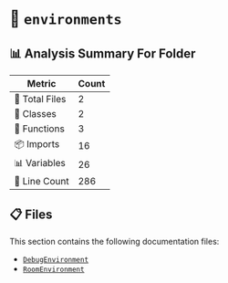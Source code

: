 # 📁 `environments`

## 📊 Analysis Summary For Folder

| Metric | Count |
|--------|-------|
| 📁 Total Files | 2 |
| 🧱 Classes | 2 |
| 🔧 Functions | 3 |
| 📦 Imports | 16 |
| 📊 Variables | 26 |
| 🔢 Line Count | 286 |


## 📋 Files

This section contains the following documentation files:

- [`DebugEnvironment`](./DebugEnvironment.md)
- [`RoomEnvironment`](./RoomEnvironment.md)